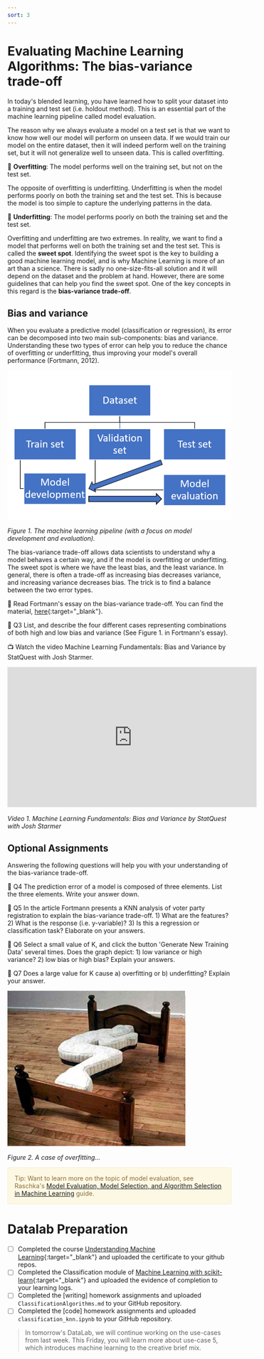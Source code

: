 ```yaml
---
sort: 3
---
```


# Evaluating Machine Learning Algorithms: The bias-variance trade-off

In today's blended learning, you have learned how to split your dataset into a training and test set (i.e. holdout method). This is an essential part of the machine learning pipeline called model evaluation.

The reason why we always evaluate a model on a test set is that we want to know how well our model will perform on unseen data. If we would train our model on the entire dataset, then it will indeed perform well on the training set, but it will not generalize well to unseen data. This is called overfitting.

:bell: **Overfitting**: The model performs well on the training set, but not on the test set.

The opposite of overfitting is underfitting. Underfitting is when the model performs poorly on both the training set and the test set. This is because the model is too simple to capture the underlying patterns in the data.

:bell: **Underfitting**: The model performs poorly on both the training set and the test set.

Overfitting and underfitting are two extremes. In reality, we want to find a model that performs well on both the training set and the test set. This is called the **sweet spot**. Identifying the sweet spot is the key to building a good machine learning model, and is why Machine Learning is more of an art than a science. There is sadly no one-size-fits-all solution and it will depend on the dataset and the problem at hand. However, there are some guidelines that can help you find the sweet spot. One of the key concepts in this regard is the **bias-variance trade-off**.

## Bias and variance

When you evaluate a predictive model (classification or regression), its error can be decomposed into two main sub-components: bias and variance. Understanding these two types of error can help you to reduce the chance of overfitting or underfitting, thus improving your model's overall performance (Fortmann, 2012).

<img src="./images/model_diagram.png" alt="Model development & evaluation" width="600"/>

*Figure 1. The machine learning pipeline (with a focus on model development and evaluation).*

The bias-variance trade-off allows data scientists to understand why a model behaves a certain way, and if the model is overfitting or underfitting. The sweet spot is where we have the least bias, and the least variance. In general, there is often a trade-off as increasing bias decreases variance, and increasing variance decreases bias. The trick is to find a balance between the two error types.

:orange_book: Read Fortmann's essay on the bias-variance trade-off. You can find the material, [here](http://scott.fortmann-roe.com/docs/BiasVariance.html){:target="_blank"}.

:pencil: Q3 List, and describe the four different cases representing combinations of both high and low bias and variance (See Figure 1. in Fortmann's essay).

:tv: Watch the video Machine Learning Fundamentals: Bias and Variance by StatQuest with Josh Starmer.

<iframe width="560" height="315" src="https://www.youtube.com/embed/EuBBz3bI-aA" title="YouTube video player" frameborder="0" allow="accelerometer; autoplay; clipboard-write; encrypted-media; gyroscope; picture-in-picture" allowfullscreen></iframe>

*Video 1. Machine Learning Fundamentals: Bias and Variance by StatQuest with Josh Starmer*

## Optional Assignments

 Answering the following questions will help you with your understanding of the bias-variance trade-off.

:pencil: Q4 The prediction error of a model is composed of three elements. List the three elements. Write your answer down.

:pencil: Q5 In the article Fortmann presents a KNN analysis of voter party registration to explain the bias-variance trade-off. 1) What are the features? 2) What is the response (i.e. y-variable)? 3) Is this a regression or classification task? Elaborate on your answers.

:pencil: Q6 Select a small value of K, and click the button 'Generate New Training Data' several times. Does the graph depict: 1) low variance or high variance? 2) low bias or high bias? Explain your answers.

:pencil: Q7 Does a large value for K cause a) overfitting or b) underfitting? Explain your answer.

<img src="./images/overfitting.jpeg" alt="low bias & low variance" width="400">

*Figure 2. A case of overfitting...*

<div style="padding: 15px; border: 1px solid transparent; border-color: transparent; margin-bottom: 20px; border-radius: 4px; color: #8a6d3b;; background-color: #fcf8e3; border-color: #faebcc;">
Tip: Want to learn more on the topic of model evaluation, see Raschka's <a href="https://arxiv.org/pdf/1811.12808.pdf">Model Evaluation, Model Selection, and Algorithm
Selection in Machine Learning</a> guide.
 </div>


# Datalab Preparation

- [ ] Completed the course [Understanding Machine Learning](https://app.datacamp.com/learn/courses/understanding-machine-learning){:target="_blank"} and uploaded the certificate to your github repos.
- [ ] Completed the Classification module of [Machine Learning with scikit-learn](https://app.datacamp.com/learn/courses/machine-learning-with-scikit-learn){:target="_blank"} and uploaded the evidence of completion to your learning logs.
- [ ] Completed the [writing] homework assignments and uploaded ```ClassificationAlgorithms.md``` to your GitHub repository.
- [ ] Completed the [code] homework assignments and uploaded `classification_knn.ipynb` to your GitHub repository.

> In tomorrow's DataLab, we will continue working on the use-cases from last week. This Friday, you will learn more about use-case 5, which introduces machine learning to the creative brief mix.

